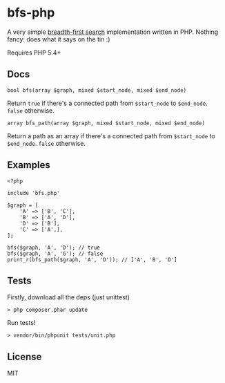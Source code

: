 # bfs-php

A very simple [breadth-first search](http://en.wikipedia.org/wiki/Breadth-first_search) implementation written in PHP. Nothing fancy: does what it says on the tin :)

Requires PHP 5.4+

## Docs

    bool bfs(array $graph, mixed $start_node, mixed $end_node)

Return ```true``` if there's a connected path from ```$start_node``` to ```$end_node```. ```false``` otherwise.

    array bfs_path(array $graph, mixed $start_node, mixed $end_node)

Return a path as an array if there's a connected path from ```$start_node``` to ```$end_node```. ```false``` otherwise.

## Examples

    <?php

    include 'bfs.php'

    $graph = [
        'A' => ['B', 'C'],
        'B' => ['A', 'D'],
        'D' => ['B'],
        'C' => ['A',],
    ];

    bfs($graph, 'A', 'D'); // true
    bfs($graph, 'A', 'G'); // false
    print_r(bfs_path($graph, 'A', 'D')); // ['A', 'B', 'D']


## Tests

Firstly, download all the deps (just unittest)

    > php composer.phar update

Run tests!

    > vendor/bin/phpunit tests/unit.php

## License

MIT

